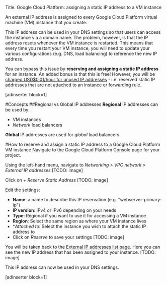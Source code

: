 Title: Google Cloud Platform: assigning a static IP address to a VM instance

An external IP address is assigned to every Google Cloud Platform virtual machine (VM) instance that you create. 

This IP address can be used in your DNS settings so that users can access the instance via a domain name. The problem, however, is that the IP address resets whenever the VM instance is restarted. This means that every time you restart your VM instance, you will need to update your various configurations (e.g. DNS, load balancing) to reference the new IP address.

You can bypass this issue by **reserving and assigning a static IP address** for an instance. An added bonus is that this is free! However, you will be [charged USD$0.01/hour for unused IP addresses](https://cloud.google.com/compute/pricing?hl=en_US#ipaddress) - i.e. reserved static IP addresses that are not attached to an instance or forwarding rule.

[adinserter block=1]


#Concepts
##Regional vs Global IP addresses
**Regional** IP addresses can be used by:

+ VM instances
+ *Network* load balancers

**Global** IP addresses are used for *global* load balancers.


#How to reserve and assign a static IP address to a Google Cloud Platform VM instance
Navigate to the Google Cloud Platform Console page for your project.

Using the left-hand menu, navigate to *Networking > VPC network > External IP addresses*
[TODO: image]

Click on *+ Reserve Static Address*
[TODO: image]

Edit the settings:

+ **Name**: a name to describe this IP reservation (e.g. "webserver-primary-ip")
+ **IP version**: IPv4 or IPv6 depending on your needs
+ **Type**: Regional if you want to use it for accessing a VM instance
+ **Region**: Select the same region as where your VM instance lives
+ **Attached to*: Select the instance you wish to attach the static IP address to
+ Click on *Reserve* to save your settings
[TODO: image]

You will be taken back to the [External IP addresses list page](https://console.cloud.google.com/networking/addresses/list). Here you can see the new IP address that has been assigned to your instance.
[TODO: image]

This IP address can now be used in your DNS settings.

[adinserter block=1]



